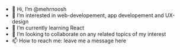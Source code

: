 - 👋 Hi, I’m @mehrnoosh
- 👀 I’m interested in web-developement, app developement and UX-design
- 🌱 I’m currently learning React
- 💞️ I’m looking to collaborate on any related topics of my interest
- 📫 How to reach me: leave me a message here

<!---
mehrnooshmajari/mehrnooshmajari is a ✨ special ✨ repository because its `README.md` (this file) appears on your GitHub profile.
You can click the Preview link to take a look at your changes.
--->
